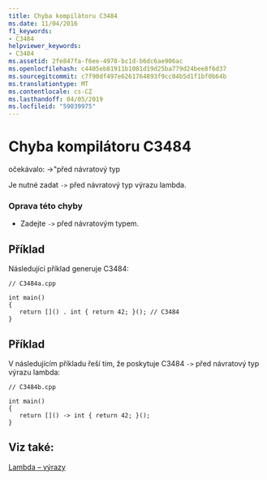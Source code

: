 ```yaml
---
title: Chyba kompilátoru C3484
ms.date: 11/04/2016
f1_keywords:
- C3484
helpviewer_keywords:
- C3484
ms.assetid: 2fe847fa-f6ee-4978-bc1d-b6dc6ae906ac
ms.openlocfilehash: c4405eb81911b1081d19d25ba779d24bee8f6d37
ms.sourcegitcommit: c7f90df497e6261764893f9cc04b5d1f1bf0b64b
ms.translationtype: MT
ms.contentlocale: cs-CZ
ms.lasthandoff: 04/05/2019
ms.locfileid: "59039975"
---
```

# <a name="compiler-error-c3484"></a>Chyba kompilátoru C3484

očekávalo: ->"před návratový typ

Je nutné zadat `->` před návratový typ výrazu lambda.

### <a name="to-correct-this-error"></a>Oprava této chyby

- Zadejte `->` před návratovým typem.

## <a name="example"></a>Příklad

Následující příklad generuje C3484:

```
// C3484a.cpp

int main()
{
   return []() . int { return 42; }(); // C3484
}
```

## <a name="example"></a>Příklad

V následujícím příkladu řeší tím, že poskytuje C3484 `->` před návratový typ výrazu lambda:

```
// C3484b.cpp

int main()
{
   return []() -> int { return 42; }();
}
```

## <a name="see-also"></a>Viz také:

[Lambda – výrazy](../../cpp/lambda-expressions-in-cpp.md)